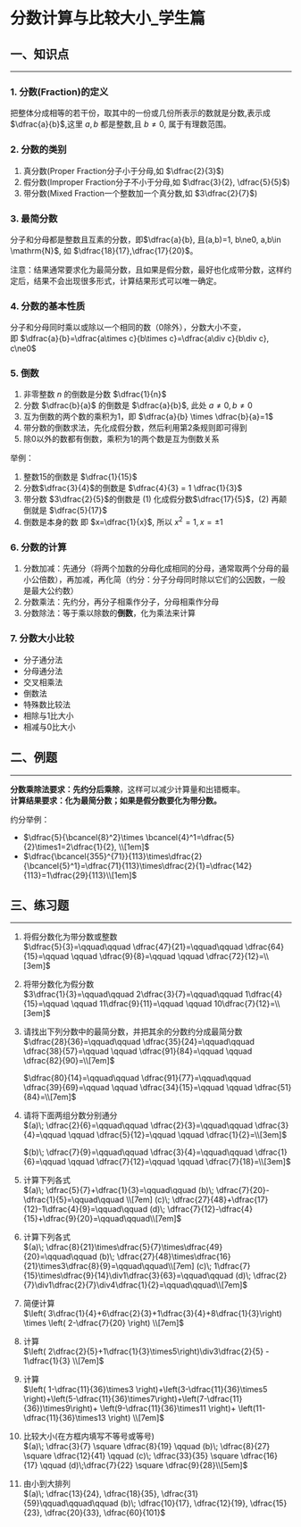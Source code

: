 # 分数计算与比较大小_学生篇


## 一、知识点
---------

### 1. 分数(Fraction)的定义
把整体分成相等的若干份，取其中的一份或几份所表示的数就是分数,表示成 $\dfrac{a}{b}$,这里 $a,b$ 都是整数,且 $b\ne 0$, 属于有理数范围。

### 2. 分数的类别
1. 真分数(Proper Fraction分子小于分母,如 $\dfrac{2}{3}$)
2. 假分数(Improper Fraction分子不小于分母,如 $\dfrac{3}{2}, \dfrac{5}{5}$)
3. 带分数(Mixed Fraction一个整数加一个真分数,如 $3\dfrac{2}{7}$)

### 3. 最简分数 
分子和分母都是整数且互素的分数，即$\dfrac{a}{b}, 且(a,b)=1, b\ne0, a,b\in \mathrm{N}$, 如 $\dfrac{18}{17},\dfrac{17}{20}$。

注意：结果通常要求化为最简分数，且如果是假分数，最好也化成带分数，这样约定后，结果不会出现很多形式，计算结果形式可以唯一确定。

### 4. 分数的基本性质
分子和分母同时乘以或除以一个相同的数（0除外），分数大小不变，   
即 $\dfrac{a}{b}=\dfrac{a\times c}{b\times c}=\dfrac{a\div c}{b\div c}, c\ne0$

### 5. 倒数
1. 非零整数 $n$ 的倒数是分数 $\dfrac{1}{n}$  
2. 分数 $\dfrac{b}{a}$ 的倒数是 $\dfrac{a}{b}$, 此处 $a\ne 0, b\ne 0$
3. 互为倒数的两个数的乘积为1，即 $\dfrac{a}{b} \times \dfrac{b}{a}=1$
4. 带分数的倒数求法，先化成假分数，然后利用第2条规则即可得到
5. 除0以外的数都有倒数，乘积为1的两个数是互为倒数关系

举例：
1. 整数15的倒数是 $\dfrac{1}{15}$
2. 分数$\dfrac{3}{4}$的倒数是 $\dfrac{4}{3} = 1 \dfrac{1}{3}$ 
3. 带分数 $3\dfrac{2}{5}$的倒数是 (1) 化成假分数$\dfrac{17}{5}$，(2) 再颠倒就是 $\dfrac{5}{17}$
4. 倒数是本身的数 即 $x=\dfrac{1}{x}$, 所以 $x^2=1, x=\pm 1$

### 6. 分数的计算
1. 分数加减：先通分（将两个加数的分母化成相同的分母，通常取两个分母的最小公倍数），再加减，再化简（约分：分子分母同时除以它们的公因数，一般是最大公约数）
2. 分数乘法：先约分，再分子相乘作分子，分母相乘作分母
3. 分数除法：等于乘以除数的**倒数**，化为乘法来计算

### 7. 分数大小比较
- 分子通分法
- 分母通分法
- 交叉相乘法
- 倒数法
- 特殊数比较法
- 相除与1比大小
- 相减与0比大小


## 二、例题
---------

**分数乘除法要求：先约分后乘除**，这样可以减少计算量和出错概率。   
**计算结果要求：化为最简分数；如果是假分数要化为带分数。**

约分举例：   
  - $\dfrac{5}{\bcancel{8}^2}\times \bcancel{4}^1=\dfrac{5}{2}\times1=2\dfrac{1}{2}, \\[1em]$
  - $\dfrac{\bcancel{355}^{71}}{113}\times\dfrac{2}{\bcancel{5}^1}=\dfrac{71}{113}\times\dfrac{2}{1}=\dfrac{142}{113}=1\dfrac{29}{113}\\[1em]$


## 三、练习题
---------

1.	将假分数化为带分数或整数    
    $\dfrac{5}{3}=\qquad\qquad \dfrac{47}{21}=\qquad\qquad \dfrac{64}{15}=\qquad \qquad \dfrac{9}{8}=\qquad \qquad \dfrac{72}{12}=\\[3em]$

2.	将带分数化为假分数    
    $3\dfrac{1}{3}=\qquad\qquad 2\dfrac{3}{7}=\qquad\qquad 1\dfrac{4}{15}=\qquad \qquad 11\dfrac{9}{11}=\qquad \qquad 10\dfrac{7}{12}=\\[3em]$

3.	请找出下列分数中的最简分数，并把其余的分数约分成最简分数    
    $\dfrac{28}{36}=\qquad\qquad \dfrac{35}{24}=\qquad\qquad \dfrac{38}{57}=\qquad \qquad \dfrac{91}{84}=\qquad \qquad \dfrac{82}{90}=\\[7em]$

    $\dfrac{80}{14}=\qquad\qquad \dfrac{91}{77}=\qquad\qquad \dfrac{39}{69}=\qquad \qquad \dfrac{34}{15}=\qquad \qquad \dfrac{51}{84}=\\[7em]$

 
4.	请将下面两组分数分别通分    
    $(a)\; \dfrac{2}{6}=\qquad\qquad \dfrac{2}{3}=\qquad\qquad \dfrac{3}{4}=\qquad \qquad \dfrac{5}{12}=\qquad \qquad \dfrac{1}{2}=\\[3em]$
	 
    $(b)\; \dfrac{7}{9}=\qquad\qquad \dfrac{3}{4}=\qquad\qquad \dfrac{1}{6}=\qquad \qquad \dfrac{7}{12}=\qquad \qquad \dfrac{7}{18}=\\[3em]$
	 
5.	计算下列各式   
    $(a)\;	 \dfrac{5}{7}+\dfrac{1}{3}=\qquad\qquad (b)\; \dfrac{7}{20}-\dfrac{1}{5}=\qquad\qquad \\[7em] (c)\; \dfrac{27}{48}+\dfrac{17}{12}-1\dfrac{4}{9}=\qquad\qquad (d)\; \dfrac{7}{12}-\dfrac{4}{15}+\dfrac{9}{20}=\qquad\qquad\\[7em]$

6.	计算下列各式   
    $(a)\;	 \dfrac{8}{21}\times\dfrac{5}{7}\times\dfrac{49}{20}=\qquad\qquad (b)\; \dfrac{27}{48}\times\dfrac{16}{21}\times3\dfrac{8}{9}=\qquad\qquad\\[7em] (c)\; 1\dfrac{7}{15}\times\dfrac{9}{14}\div1\dfrac{3}{63}=\qquad\qquad (d)\; \dfrac{2}{7}\div1\dfrac{2}{7}\div4\dfrac{1}{2}=\qquad\qquad\\[7em]$

7.	简便计算     
    $\left( 3\dfrac{1}{4}+6\dfrac{2}{3}+1\dfrac{3}{4}+8\dfrac{1}{3}\right) \times \left( 2-\dfrac{7}{20} \right) \\[7em]$

8.	计算    
    $\left( 2\dfrac{2}{5}+1\dfrac{1}{3}\times5\right)\div3\dfrac{2}{5} - 1\dfrac{1}{3} \\[7em]$

9.	计算   
    $\left( 1-\dfrac{11}{36}\times3 \right)+\left(3-\dfrac{11}{36}\times5 \right)+\left(5-\dfrac{11}{36}\times7\right)+\left(7-\dfrac{11}{36})\times9\right)+ \left(9-\dfrac{11}{36}\times11 \right)+ \left(11-\dfrac{11}{36}\times13 \right) \\[7em]$

10.	比较大小(在方框内填写不等号或等号)    
    $(a)\; \dfrac{3}{7} \square \dfrac{8}{19} \qquad (b)\; \dfrac{8}{27} \square \dfrac{12}{41} \qquad (c)\; \dfrac{33}{35} \square \dfrac{16}{17} \qquad (d)\;\dfrac{7}{22} \square \dfrac{9}{28}\\[5em]$

11.	由小到大排列    
    $(a)\; \dfrac{13}{24}, \dfrac{18}{35}, \dfrac{31}{59}\qquad\qquad\qquad (b)\; \dfrac{10}{17}, \dfrac{12}{19}, \dfrac{15}{23}, \dfrac{20}{33}, \dfrac{60}{101}$